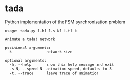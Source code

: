 # tada
Python implementation of the FSM synchronization problem

```
usage: tada.py [-h] [-s N] [-t] k

Animate a tada! network

positional arguments:
  k                network size

optional arguments:
  -h, --help       show this help message and exit
  -s N, --speed N  animation speed, defaults to 3
  -t, --trace      leave trace of animation
```

